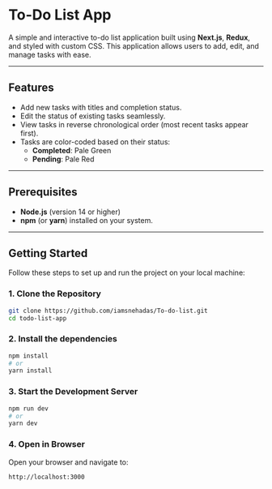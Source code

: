 # To-Do List App

A simple and interactive to-do list application built using **Next.js**, **Redux**, and styled with custom CSS. This application allows users to add, edit, and manage tasks with ease.

---

## **Features**
- Add new tasks with titles and completion status.
- Edit the status of existing tasks seamlessly.
- View tasks in reverse chronological order (most recent tasks appear first).
- Tasks are color-coded based on their status:
  - **Completed**: Pale Green
  - **Pending**: Pale Red
---

## **Prerequisites**
- **Node.js** (version 14 or higher)
- **npm** (or **yarn**) installed on your system.

---

## **Getting Started**
Follow these steps to set up and run the project on your local machine:

### **1. Clone the Repository**
```bash
git clone https://github.com/iamsnehadas/To-do-list.git
cd todo-list-app
```
### **2. Install the dependencies**
```bash
npm install
# or
yarn install

```
### **3. Start the Development Server**
```bash
npm run dev
# or
yarn dev

```
### **4. Open in Browser**
Open your browser and navigate to:
```bash
http://localhost:3000

```
